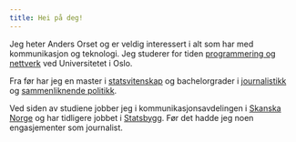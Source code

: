 ```yaml
---
title: Hei på deg!
---
```


Jeg heter Anders Orset og er veldig interessert i alt som har med kommunikasjon og teknologi. Jeg studerer for tiden <a href="http://www.uio.no/studier/program/inf-pro/">programmering og nettverk</a> ved Universitetet i Oslo.

Fra før har jeg en master i <a href="http://www.uio.no/studier/program/statsvitenskap-master/">statsvitenskap</a> og bachelorgrader i <a href="http://www.hivolda.no/hivolda/om-hogskulen/avdelingar/mediefag-1/avdeling-for-mediefag/journalistikk">journalistikk</a> og <a href="http://www.uib.no/studieprogram/BASV-SAPO">sammenliknende politikk</a>.

Ved siden av studiene jobber jeg i kommunikasjonsavdelingen i <a href="http://www.skanska.no">Skanska Norge</a> og har tidligere jobbet i <a href="http://www.statsbygg.no">Statsbygg</a>. Før det hadde jeg noen engasjementer som journalist.
